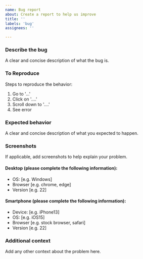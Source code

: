 ```yaml
---
name: Bug report
about: Create a report to help us improve
title: ''
labels: 'bug'
assignees: ''

---
```


### Describe the bug
A clear and concise description of what the bug is.

### To Reproduce
Steps to reproduce the behavior:
1. Go to '...'
2. Click on '....'
3. Scroll down to '....'
4. See error

### Expected behavior
A clear and concise description of what you expected to happen.

### Screenshots
If applicable, add screenshots to help explain your problem.

#### Desktop (please complete the following information):
 - OS: [e.g. Windows]
 - Browser [e.g. chrome, edge]
 - Version [e.g. 22]

#### Smartphone (please complete the following information):
 - Device: [e.g. iPhone13]
 - OS: [e.g. iOS15]
 - Browser [e.g. stock browser, safari]
 - Version [e.g. 22]

### Additional context
Add any other context about the problem here.
